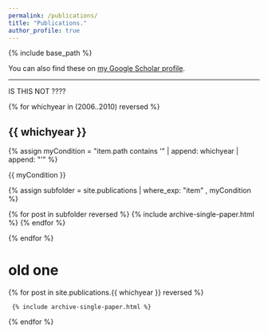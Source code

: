 ```yaml
---
permalink: /publications/
title: "Publications."
author_profile: true
---
```


{% include base_path %}

You can also find these on <a href="https://scholar.google.com/citations?user=IGApvF0AAAAJ&hl=en">my Google Scholar profile</a>.

<hr>

IS THIS NOT ????

{% for whichyear in (2006..2010) reversed %}

  <h2>{{ whichyear }}</h2>
  
  {% assign myCondition = "item.path contains '" | append: whichyear | append: "'" %}

  {{ myCondition }}
  
  {% assign subfolder = site.publications | where_exp: "item" , myCondition %}
  
  {% for post in subfolder reversed %}
    {% include archive-single-paper.html %}
  {% endfor %}

{% endfor %}

  


<h1> old one </h1>

{% for post in site.publications.{{ whichyear }} reversed %}
  
     {% include archive-single-paper.html %}
  
{% endfor %}

